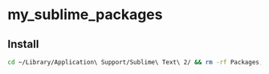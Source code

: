 my_sublime_packages
===================

## Install

```bash
cd ~/Library/Application\ Support/Sublime\ Text\ 2/ && rm -rf Packages; git clone https://joeybaker@github.com/joeybaker/my_sublime_packages.git && mv my_sublime_packages Packages
```
